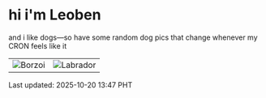 # hi i'm Leoben

and i like dogs—so have some random dog pics that change whenever my CRON feels like it

|  |  |
|--------|----------|
| ![Borzoi](https://random-dog-vercel.vercel.app/api/random-borzoi?v=1760939250) | ![Labrador](https://random-dog-vercel.vercel.app/api/random-labrador?v=1760939250) |

Last updated: 2025-10-20 13:47 PHT
